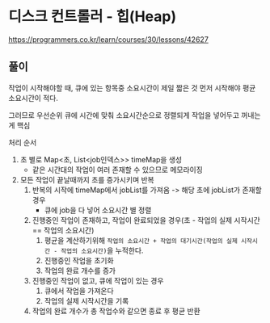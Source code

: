 # 디스크 컨트롤러 - 힙(Heap)
https://programmers.co.kr/learn/courses/30/lessons/42627

## 풀이
작업이 시작해야할 때, 큐에 있는 항목중 소요시간이 제일 짧은 것 먼저 시작해야 평균 소요시간이 적다.

그러므로 우선순위 큐에 시간에 맞춰 소요시간순으로 정렬되게 작업을 넣어두고 꺼내는게 핵심

처리 순서
1. 초 별로 Map<초, List<job인덱스>> timeMap을 생성
   * 같은 시간대의 작업이 여러 존재할 수 있으므로 메모라이징
2. 모든 작업이 끝날때까지 초를 증가시키며 반복
   1. 반복의 시작에 timeMap에서 jobList를 가져옴 -> 해당 초에 jobList가 존재할 경우
      * 큐에 job을 다 넣어 소요시간 별 정렬
   2. 진행중인 작업이 존재하고, 작업이 완료되었을 경우(초 - 작업의 실제 시작시간 == 작업의 소요시간)
      1. 평균을 계산하기위해 `작업의 소요시간 + 작업의 대기시간(작업의 실제 시작시간 - 작업의 소요시간)`을 누적한다.
      2. 진행중인 작업을 초기화
      3. 작업의 완료 개수를 증가
   3. 진행중인 작업이 없고, 큐에 작업이 있는 경우
      1. 큐에서 작업을 가져온다
      2. 작업의 실제 시작시간을 기록
   4. 작업의 완료 개수가 총 작업수와 같으면 종료 후 평균 반환